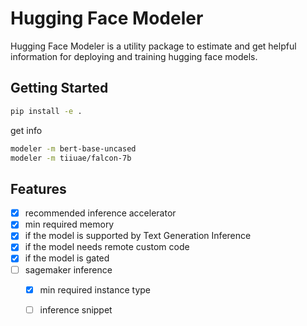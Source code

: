 # Hugging Face Modeler

Hugging Face Modeler is a utility package to estimate and get helpful information for deploying and training hugging face models.

## Getting Started

```bash
pip install -e .
```

get info
```bash
modeler -m bert-base-uncased
modeler -m tiiuae/falcon-7b
```

## Features

- [x] recommended inference accelerator
- [x] min required memory
- [x] if the model is supported by Text Generation Inference
- [x] if the model needs remote custom code
- [x] if the model is gated 
- [ ] sagemaker inference
  - [x] min required instance type
  - [ ] inference snippet

